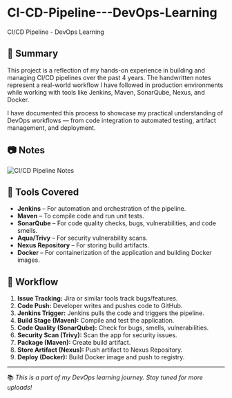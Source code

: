 # CI-CD-Pipeline---DevOps-Learning
CI/CD Pipeline - DevOps Learning

## 🧠 Summary

This project is a reflection of my hands-on experience in building and managing CI/CD pipelines over the past 4 years. The handwritten notes represent a real-world workflow I have followed in production environments while working with tools like Jenkins, Maven, SonarQube, Nexus, and Docker.

I have documented this process to showcase my practical understanding of DevOps workflows — from code integration to automated testing, artifact management, and deployment.

## 📷 Notes

![CI/CD Pipeline Notes](notes/ci-cd-pipeline.jpeg)

## 📌 Tools Covered

- **Jenkins** – For automation and orchestration of the pipeline.
- **Maven** – To compile code and run unit tests.
- **SonarQube** – For code quality checks, bugs, vulnerabilities, and code smells.
- **Aqua/Trivy** – For security vulnerability scans.
- **Nexus Repository** – For storing build artifacts.
- **Docker** – For containerization of the application and building Docker images.

## 🔁 Workflow

1. **Issue Tracking:** Jira or similar tools track bugs/features.
2. **Code Push:** Developer writes and pushes code to GitHub.
3. **Jenkins Trigger:** Jenkins pulls the code and triggers the pipeline.
4. **Build Stage (Maven):** Compile and test the application.
5. **Code Quality (SonarQube):** Check for bugs, smells, vulnerabilities.
6. **Security Scan (Trivy):** Scan the app for security issues.
7. **Package (Maven):** Create build artifact.
8. **Store Artifact (Nexus):** Push artifact to Nexus Repository.
9. **Deploy (Docker):** Build Docker image and push to registry.

---

📚 *This is a part of my DevOps learning journey. Stay tuned for more uploads!*

